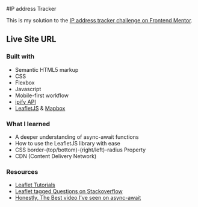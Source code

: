 #IP address Tracker 

This is my solution to the [IP address tracker challenge on Frontend Mentor](https://www.frontendmentor.io/challenges/ip-address-tracker-I8-0yYAH0).

## Live Site URL


### Built with

- Semantic HTML5 markup
- CSS
- Flexbox
- Javascript
- Mobile-first workflow
- [ipify API](https://www.ipify.org/)
- [LeafletJS](https://leafletjs.com/) & [Mapbox](https://www.mapbox.com/)

### What I learned

- A deeper understanding of async-await functions
- How to use the LeafletJS library with ease
- CSS border-(top/bottom)-(right/left)-radius Property
- CDN (Content Delivery Network)

### Resources

- [Leaflet Tutorials](https://leafletjs.com/examples.html)
- [Leaflet tagged Questions on Stackoverflow](https://stackoverflow.com/questions/tagged/leaflet)
- [Honestly, The Best video I've seen on async-await](https://www.youtube.com/watch?v=vn3tm0quoqE)